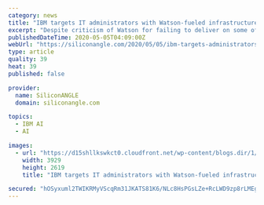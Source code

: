 ```yaml
---
category: news
title: "IBM targets IT administrators with Watson-fueled infrastructure manager"
excerpt: "Despite criticism of Watson for failing to deliver on some of IBM’s more ambitious targets in industries such as healthcare, IBM maintains artificial intelligence is core to its strategy going forward."
publishedDateTime: 2020-05-05T04:09:00Z
webUrl: "https://siliconangle.com/2020/05/05/ibm-targets-administrators-watson-fueled-infrastructure-manager/"
type: article
quality: 39
heat: 39
published: false

provider:
  name: SiliconANGLE
  domain: siliconangle.com

topics:
  - IBM AI
  - AI

images:
  - url: "https://d15shllkswkct0.cloudfront.net/wp-content/blogs.dir/1/files/2019/02/robthomas-think19.jpg"
    width: 3929
    height: 2619
    title: "IBM targets IT administrators with Watson-fueled infrastructure manager"

secured: "hOSyxuml2TWIKRMyVScqRm31JKATS81K6/NLc8HsPGsLZe+RcLWD9zp8rLMEgVqEx8h0yHEtuIvSlG7P9SV5A+ZwywT6/BV51jubFMS3qcvVGKMnSuhqmz57GTbSq2AGwWFamFLTqS9fQbKTsfMDkxVRG4s7JiO0ynP7kYGKbU8q3JBXLKCCKQTIBRWwiQL0RHL8dLrxZvjM5Ltpz7lhyqpguw6ZzM0Bknak8Tv4+Mg02LNZoS7Da/OuVLeKZ0S7YViApU/Q7Um+CinjqVpMGNQzoWKrG4P3sNbJubRDIJn1Dm1GIhxlVTQSVIHZPmvqdjdoTV94PZSr5UJ5EQPIZ8vL524ctzr6ZhJG+Yjzpr5jgROfe8J3uTWLPgKISej49pcGyHrjN26YRjZZDqpZud/sEwasIUPqIr/QZWnogUR5Dj3WoZ9+89tz61NKw8q5IGzKn2TMhr3oWFhwngVUGWMFs0zrmfN9PtlTImav5D0=;OPX8smsoAzndzpfmbdazJA=="
---
```


